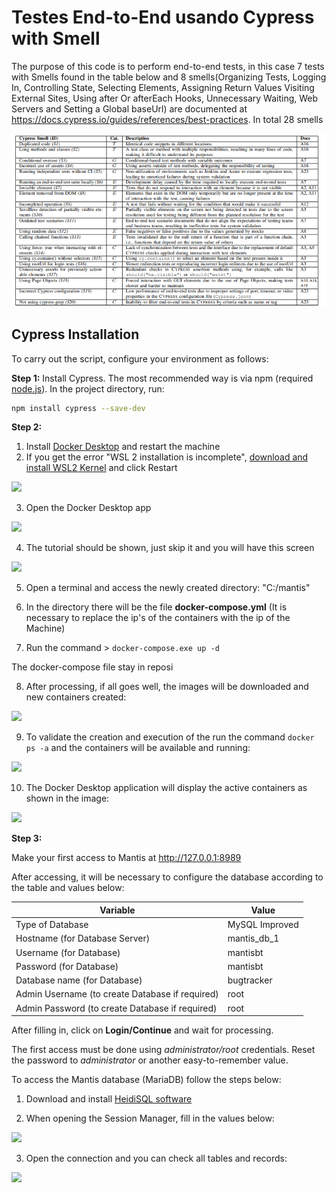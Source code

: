 
# Testes End-to-End usando Cypress with Smell

The purpose of this code is to perform end-to-end tests, in this case 7 tests with Smells found in the table below and 8 smells(Organizing Tests, Logging In, Controlling State, Selecting Elements, Assigning Return Values
Visiting External Sites, Using after Or afterEach Hooks, Unnecessary Waiting, Web Servers and Setting a Global baseUrl) are documented at https://docs.cypress.io/guides/references/best-practices. In total 28 smells

![](https://github.com/larissabicalho/mantis-cypress/blob/20a5b03ce5e40a7a95272b02d8ca438b6103e4fe/smells.png)

## Cypress Installation

To carry out the script, configure your environment as follows:


**Step 1:** Install Cypress. The most recommended way is via npm (required [node.js](https://nodejs.org/en/download/)). In the project directory, run:
    
```bash
npm install cypress --save-dev
```

    
**Step 2:** 

1. Install [Docker Desktop](https://www.docker.com/products/docker-desktop) and restart the machine
2. If you get the error "WSL 2 installation is incomplete", [download and install WSL2 Kernel](https://docs.microsoft.com/pt-br/windows/wsl/wsl2-kernel) and click Restart

![](https://i.imgur.com/4wHESjW.png)

3. Open the Docker Desktop app

![](https://i.imgur.com/cyAeSa2.png)

4. The tutorial should be shown, just skip it and you will have this screen

![](https://i.imgur.com/Myxqwmv.png)

5. Open a terminal and access the newly created directory: "C:/mantis"

6. In the directory there will be the file **docker-compose.yml** (It is necessary to replace the ip's of the containers with the ip of the Machine)

7. Run the command > `docker-compose.exe up -d`

The docker-compose file stay in reposi

8. After processing, if all goes well, the images will be downloaded and new containers created:

![](https://i.imgur.com/TPbVjVQ.png)

9. To validate the creation and execution of the run the command `docker ps -a` and the containers will be available and running:

![](https://i.imgur.com/4pZ3IEQ.png)

10. The Docker Desktop application will display the active containers as shown in the image:

![](https://i.imgur.com/tZfGGiZ.png)


**Step 3:** 

Make your first access to Mantis at http://127.0.0.1:8989

After accessing, it will be necessary to configure the database according to the table and values below:

| Variable | Value |
|-----|------|
| Type of Database | MySQL Improved |
| Hostname (for Database Server) | mantis_db_1 |
| Username (for Database) | mantisbt |
| Password (for Database) | mantisbt |
| Database name (for Database) | bugtracker |git
| Admin Username (to create Database if required) | root |
| Admin Password (to create Database if required) | root |

After filling in, click on **Login/Continue** and wait for processing.

The first access must be done using *administrator/root* credentials. Reset the password to *administrator* or another easy-to-remember value.

To access the Mantis database (MariaDB) follow the steps below:

1. Download and install [HeidiSQL software](https://www.heidisql.com/download.php)

2. When opening the Session Manager, fill in the values below:

![](https://i.imgur.com/AhKMxvu.png)

3. Open the connection and you can check all tables and records:

![](https://i.imgur.com/EnYk6Md.png)
